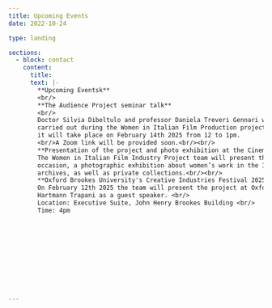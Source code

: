 ```yaml
---
title: Upcoming Events
date: 2022-10-24

type: landing

sections:    
  - block: contact
    content:
      title: 
      text: |-
        **Upcoming Eventsk**
        <br/>
        **The Audience Project seminar talk**
        <br/>
        Doctor Silvia Dibeltulo and professor Daniela Treveri Gennari will give a talk titled “Doing oral history beyond audiences.” The talk will focus on the oral history work 
        carried out during the Women in Italian Film Production project. The event will be hosted during the TAP (The Audience Project) seminar series at Oxford Brookes University, and 
        it will take place on February 14th 2025 from 12 to 1pm.
        <br/>A Zoom link will be provided soon.<br/><br/>
        **Presentation of the project and photo exhibition at the Cinema Ritrovato Festival 2025**<br/>
        The Women in Italian Film Industry Project team will present the project at the 39th edition of the Cinema Ritrovato festival (June 21st-29th 2025) in Bologna. On the same     
        occasion, a photographic exhibition about women’s work in the Italian cinema, curated by the team, will be displayed. The photos will be sourced from different Italian 
        archives, as well as private collections.<br/><br/>
        **Oxford Brookes University's Creative Industries Festival 2025**<br/>
        On February 12th 2025 the team will present the project at Oxford Brookes University during the Creative Industries Festival. The event will feature casting director Lilia 
        Hartmann Trapani as a guest speaker. <br/>
        Location: Executive Suite, John Henry Brookes Building <br/>
        Time: 4pm


    

     
       
        
      
        
        

--- 
```



